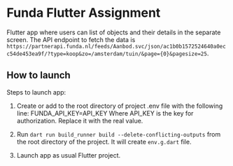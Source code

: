 # Funda Flutter Assignment

Flutter app where users can list of objects and their details in the separate screen.
The API endpoint to fetch the data is `https://partnerapi.funda.nl/feeds/Aanbod.svc/json/ac1b0b1572524640a0ecc54de453ea9f/?type=koop&zo=/amsterdam/tuin/&page={0}&pagesize=25`.

## How to launch

Steps to launch app:

1. Create or add to the root directory of project .env file with the following line:
   FUNDA_API_KEY=API_KEY
   Where API_KEY is the key for authorization. Replace it with the real value.

2. Run `dart run build_runner build --delete-conflicting-outputs` from the root directory of the project.
   It will create `env.g.dart` file.

3. Launch app as usual Flutter project.
